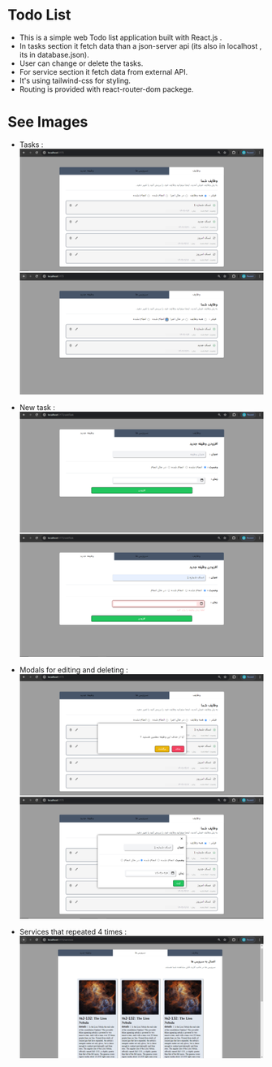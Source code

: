 # Todo List


- This is a simple web Todo list application built with React.js .
- In tasks section it fetch data than a json-server api (its also in localhost , its in database.json).
- User can change or delete the tasks.
- For service section it fetch data from external API. 
- It's using tailwind-css for styling. 
- Routing is provided with react-router-dom packege.

 
# See Images
- Tasks :
![r1](src/assets/images/pic1.png)
![r2](src/assets/images/pic2.png)

- New task :
![r3](src/assets/images/pic3.png)
![r4](src/assets/images/pic4.png)

- Modals for editing and deleting : 
![r5](src/assets/images/pic5.png)
![r6](src/assets/images/pic6.png)

- Services that repeated 4 times : 
![r6](src/assets/images/pic7.png)
